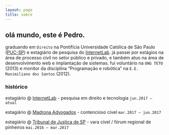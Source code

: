 ```yaml
---
layout: page
title: sobre
---
```


## olá mundo, este é Pedro.

graduando em `Direito` na Pontifícia Universidade Católica de São Paulo ([PUC-SP](http://www.pucsp.br/)) e estagiário de pesquisa do [InternetLab](http://internetlab.org.br). já passei por estágios na área de processo civil no setor público e privado, e também atuo na área de desenvolvimento web e implantação de sistemas. fui voluntário na `ONG TETO` (2013) e monitor da disciplina “Programação e robótica” na `E.E. Maximiliano dos Santos` (2012).

### histórico

estagiário @ [InternetLab](http://internetlab.org.br) - pesquisa em direito e tecnologia `jun.2017 – atual`

estagiário @ [Madrona Advogados](http://www.madronalaw.com.br/) - contencioso cível `mar.2017 – jun.2017`

estagiário @ [Tribunal de Justica de SP](http://www.tjsp.jus.br/) - vara cível / fórum regional de pinheiros `mai.2016 – mar.2017`

